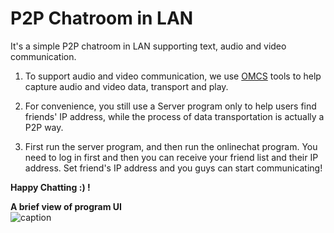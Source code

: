 # P2P Chatroom in LAN
It's a simple P2P chatroom in LAN supporting text, audio and video communication.

1. To support audio and video communication, we use [OMCS](http://www.oraycn.com/OMCS.aspx) tools to help capture audio and video data, transport and play. 

2. For convenience, you still use a Server program only to help users find friends' IP address, while the process of data transportation is actually a P2P way.

3. First run the server program, and then run the onlinechat program. You need to log in first and then you can receive your friend list and their IP address. Set friend's IP address and you guys can start communicating!

**Happy Chatting :) !**

**A brief view of program UI**<br>
![caption]('UI_view.jpg')


